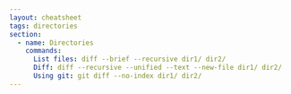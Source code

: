 ```yaml
---
layout: cheatsheet
tags: directories
section:
  - name: Directories
    commands:
      List files: diff --brief --recursive dir1/ dir2/
      Diff: diff --recursive --unified --text --new-file dir1/ dir2/
      Using git: git diff --no-index dir1/ dir2/
---
```

